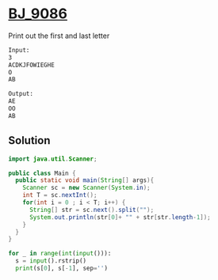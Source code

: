 # [BJ_9086](https://acmicpc.net/problem/9086)

Print out the first and last letter

```txt
Input:
3
ACDKJFOWIEGHE
O
AB

Output:
AE
OO
AB
```

## Solution

```java
import java.util.Scanner;

public class Main {
  public static void main(String[] args){
    Scanner sc = new Scanner(System.in);
    int T = sc.nextInt();
    for(int i = 0 ; i < T; i++) {
      String[] str = sc.next().split("");
      System.out.println(str[0]+ "" + str[str.length-1]);
    }
  }
}
```

```py
for _ in range(int(input())):
  s = input().rstrip()
  print(s[0], s[-1], sep='')
```
